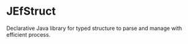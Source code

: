 # JEfStruct

Declarative Java library for typed structure to parse and manage with efficient process.